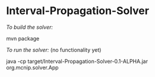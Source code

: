 # Interval-Propagation-Solver

*To build the solver:*

mvn package


*To run the solver:* (no functionality yet)

java -cp target/Interval-Propagation-Solver-0.1-ALPHA.jar org.mcnip.solver.App
